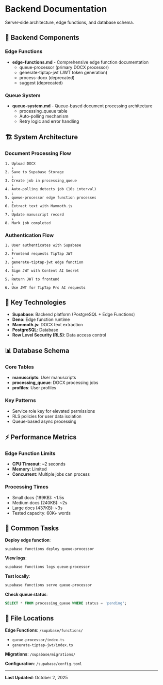 # Backend Documentation

Server-side architecture, edge functions, and database schema.

## 📂 Backend Components

### Edge Functions
- **edge-functions.md** - Comprehensive edge function documentation
  - queue-processor (primary DOCX processor)
  - generate-tiptap-jwt (JWT token generation)
  - process-docx (deprecated)
  - suggest (deprecated)

### Queue System
- **queue-system.md** - Queue-based document processing architecture
  - processing_queue table
  - Auto-polling mechanism
  - Retry logic and error handling

## 🏗️ System Architecture

### Document Processing Flow
```
1. Upload DOCX
   ↓
2. Save to Supabase Storage
   ↓
3. Create job in processing_queue
   ↓
4. Auto-polling detects job (10s interval)
   ↓
5. queue-processor edge function processes
   ↓
6. Extract text with Mammoth.js
   ↓
7. Update manuscript record
   ↓
8. Mark job completed
```

### Authentication Flow
```
1. User authenticates with Supabase
   ↓
2. Frontend requests TipTap JWT
   ↓
3. generate-tiptap-jwt edge function
   ↓
4. Sign JWT with Content AI Secret
   ↓
5. Return JWT to frontend
   ↓
6. Use JWT for TipTap Pro AI requests
```

## 🔑 Key Technologies

- **Supabase**: Backend platform (PostgreSQL + Edge Functions)
- **Deno**: Edge function runtime
- **Mammoth.js**: DOCX text extraction
- **PostgreSQL**: Database
- **Row Level Security (RLS)**: Data access control

## 📊 Database Schema

### Core Tables
- **manuscripts**: User manuscripts
- **processing_queue**: DOCX processing jobs
- **profiles**: User profiles

### Key Patterns
- Service role key for elevated permissions
- RLS policies for user data isolation
- Queue-based async processing

## ⚡ Performance Metrics

### Edge Function Limits
- **CPU Timeout**: ~2 seconds
- **Memory**: Limited
- **Concurrent**: Multiple jobs can process

### Processing Times
- Small docs (189KB): ~1.5s
- Medium docs (240KB): ~2s
- Large docs (437KB): ~3s
- Tested capacity: 60K+ words

## 🎯 Common Tasks

**Deploy edge function**:
```bash
supabase functions deploy queue-processor
```

**View logs**:
```bash
supabase functions logs queue-processor
```

**Test locally**:
```bash
supabase functions serve queue-processor
```

**Check queue status**:
```sql
SELECT * FROM processing_queue WHERE status = 'pending';
```

## 📍 File Locations

**Edge Functions**: `/supabase/functions/`
- `queue-processor/index.ts`
- `generate-tiptap-jwt/index.ts`

**Migrations**: `/supabase/migrations/`

**Configuration**: `/supabase/config.toml`

---

**Last Updated**: October 2, 2025
